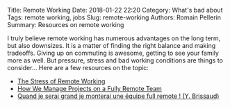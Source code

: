 Title: Remote Working
Date: 2018-01-22 22:20
Category: What's bad about
Tags: remote working, jobs
Slug: remote-working
Authors: Romain Pellerin
Summary: Resources on remote working

I truly believe remote working has numerous advantages on the long term, but also downsizes. It is a matter of finding the right balance and making tradeoffs. Giving up on commuting is awesome, getting to see your family more as well. But pressure, stress and bad working conditions are things to consider... Here are a few resources on the topic:

- [The Stress of Remote Working](https://hackernoon.com/the-stress-of-remote-working-38be5bdcf4da)
- [How We Manage Projects on a Fully Remote Team](https://blog.doist.com/how-we-manage-projects-on-a-fully-remote-team-7cabed2b03d9)
- [Quand je serai grand je monterai une équipe full remote ! (Y. Brissaud)](https://www.youtube.com/watch?v=gSPVP0Bi7qA)

